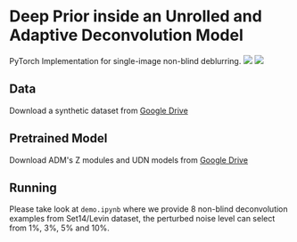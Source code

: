 # Deep Prior inside an Unrolled and Adaptive Deconvolution Model

PyTorch Implementation for single-image non-blind deblurring.
![](https://i.imgur.com/nqdtKdl.png)
![](https://i.imgur.com/oZZ2qpu.png)


## Data
Download a synthetic dataset from [Google Drive](https://drive.google.com/drive/folders/11TRY4rgov-kZkgi1D3S2pNx3Sk2ZgGgy?usp=sharing)

## Pretrained Model
Download ADM's Z modules and UDN models from [Google Drive](https://drive.google.com/drive/folders/11TRY4rgov-kZkgi1D3S2pNx3Sk2ZgGgy?usp=sharing)

## Running
Please take look at `demo.ipynb` where we provide 8 non-blind deconvolution examples from Set14/Levin dataset, the perturbed noise level can select from 1%, 3%, 5% and 10%.
